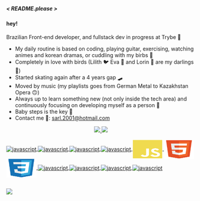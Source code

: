 ##### < README.please >

 <h4>hey!</h4>
 
 Brazilian Front-end developer, and fullstack dev in progress at Trybe 💚
 
 - My daily routine is based on coding, playing guitar, exercising, watching animes and korean dramas, or cuddling with my birbs 🐣
 - Completely in love with birds (Lilith 🐦 Eva 🐤 and Lorin 🦜 are my darlings 💚)
 - Started skating again after a 4 years gap 🛹
 - Moved by music (my playlists goes from German Metal to Kazakhstan Opera 🙃)
 - Always up to learn something new (not only inside the tech area) and continuously focusing on developing myself as a person 💚
 - Baby steps is the key 👶
 - Contact me 💌: sarl.2001@hotmail.com
 

<div align="center">
  <a href="https://github.com/SamuelDAlencar">
  <img height="180em" src="https://github-readme-stats.vercel.app/api?username=SamuelDAlencar&show_icons=true&theme=dark&include_all_commits=true&count_private=true"/>
  <img height="180em" src="https://github-readme-stats.vercel.app/api/top-langs/?username=SamuelDAlencar&layout=compact&langs_count=7&theme=dark"/>
</div>
  
<div style="display: inline_block"><br>
  <img align="center" alt="javascript" height="50" width="80" src="https://cdn.jsdelivr.net/gh/devicons/devicon/icons/linux/linux-original.svg" />
  <img align="center" alt="javascript" height="50" width="80" src="https://cdn.jsdelivr.net/gh/devicons/devicon/icons/unix/unix-original.svg" />
  <img align="center" alt="javascript" height="50" width="80" src="https://cdn.jsdelivr.net/gh/devicons/devicon/icons/bash/bash-original.svg" />
   <img align="center" alt="javascript" height="50" width="80" src="https://cdn.jsdelivr.net/gh/devicons/devicon/icons/git/git-original.svg" />
  <img align="center" alt="javascript" height="50" width="80" src="https://raw.githubusercontent.com/devicons/devicon/master/icons/javascript/javascript-plain.svg">
  <img align="center" alt="html" height="50" width="80" src="https://raw.githubusercontent.com/devicons/devicon/master/icons/html5/html5-original.svg">
  <img align="center" alt="css" height="50" width="80" 
src="https://raw.githubusercontent.com/devicons/devicon/master/icons/css3/css3-original.svg">
  <img align="center" alt="javascript" height="50" width="80" src="https://cdn.jsdelivr.net/gh/devicons/devicon/icons/bootstrap/bootstrap-original.svg" />
  <img align="center" alt="javascript" height="50" width="80" src="https://cdn.jsdelivr.net/gh/devicons/devicon/icons/react/react-original.svg" />
  <img align="center" alt="javascript" height="50" width="80" src="https://cdn.jsdelivr.net/gh/devicons/devicon/icons/jest/jest-plain.svg" />
  <img align="center" alt="javascript" height="50" width="80" src="https://cdn.jsdelivr.net/gh/devicons/devicon/icons/redux/redux-original.svg" />
</div>
  
  ##
  
  <div> 
     <a href="https://www.linkedin.com/in/samuel-de-alencar-rocha-972896203/" target="_blank"><img src="https://img.shields.io/badge/LinkedIn-0077B5?style=for-the-badge&logo=linkedin&logoColor=white" style="height: 40px;"></a>
  </div>
